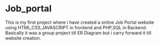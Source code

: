 # Job_portal
This is my first project where i have created a online Job Portal website using HTML,CSS,JAVASCRIPT in frontend and PHP,SQL in Backend.
Basically it was a group project till ER Diagram but i carry forward it till website creation.
